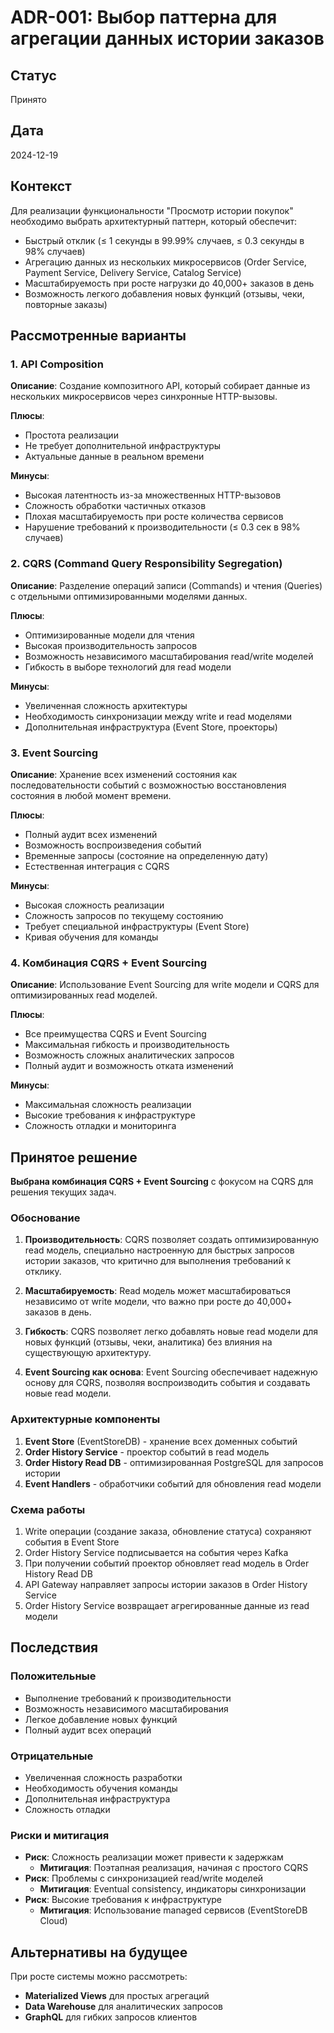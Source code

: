 # ADR-001: Выбор паттерна для агрегации данных истории заказов

## Статус
Принято

## Дата
2024-12-19

## Контекст
Для реализации функциональности "Просмотр истории покупок" необходимо выбрать архитектурный паттерн, который обеспечит:
- Быстрый отклик (≤ 1 секунды в 99.99% случаев, ≤ 0.3 секунды в 98% случаев)
- Агрегацию данных из нескольких микросервисов (Order Service, Payment Service, Delivery Service, Catalog Service)
- Масштабируемость при росте нагрузки до 40,000+ заказов в день
- Возможность легкого добавления новых функций (отзывы, чеки, повторные заказы)

## Рассмотренные варианты

### 1. API Composition
**Описание**: Создание композитного API, который собирает данные из нескольких микросервисов через синхронные HTTP-вызовы.

**Плюсы**:
- Простота реализации
- Не требует дополнительной инфраструктуры
- Актуальные данные в реальном времени

**Минусы**:
- Высокая латентность из-за множественных HTTP-вызовов
- Сложность обработки частичных отказов
- Плохая масштабируемость при росте количества сервисов
- Нарушение требований к производительности (≤ 0.3 сек в 98% случаев)

### 2. CQRS (Command Query Responsibility Segregation)
**Описание**: Разделение операций записи (Commands) и чтения (Queries) с отдельными оптимизированными моделями данных.

**Плюсы**:
- Оптимизированные модели для чтения
- Высокая производительность запросов
- Возможность независимого масштабирования read/write моделей
- Гибкость в выборе технологий для read модели

**Минусы**:
- Увеличенная сложность архитектуры
- Необходимость синхронизации между write и read моделями
- Дополнительная инфраструктура (Event Store, проекторы)

### 3. Event Sourcing
**Описание**: Хранение всех изменений состояния как последовательности событий с возможностью восстановления состояния в любой момент времени.

**Плюсы**:
- Полный аудит всех изменений
- Возможность воспроизведения событий
- Временные запросы (состояние на определенную дату)
- Естественная интеграция с CQRS

**Минусы**:
- Высокая сложность реализации
- Сложность запросов по текущему состоянию
- Требует специальной инфраструктуры (Event Store)
- Кривая обучения для команды

### 4. Комбинация CQRS + Event Sourcing
**Описание**: Использование Event Sourcing для write модели и CQRS для оптимизированных read моделей.

**Плюсы**:
- Все преимущества CQRS и Event Sourcing
- Максимальная гибкость и производительность
- Возможность сложных аналитических запросов
- Полный аудит и возможность отката изменений

**Минусы**:
- Максимальная сложность реализации
- Высокие требования к инфраструктуре
- Сложность отладки и мониторинга

## Принятое решение

**Выбрана комбинация CQRS + Event Sourcing** с фокусом на CQRS для решения текущих задач.

### Обоснование

1. **Производительность**: CQRS позволяет создать оптимизированную read модель, специально настроенную для быстрых запросов истории заказов, что критично для выполнения требований к отклику.

2. **Масштабируемость**: Read модель может масштабироваться независимо от write модели, что важно при росте до 40,000+ заказов в день.

3. **Гибкость**: CQRS позволяет легко добавлять новые read модели для новых функций (отзывы, чеки, аналитика) без влияния на существующую архитектуру.

4. **Event Sourcing как основа**: Event Sourcing обеспечивает надежную основу для CQRS, позволяя воспроизводить события и создавать новые read модели.

### Архитектурные компоненты

1. **Event Store** (EventStoreDB) - хранение всех доменных событий
2. **Order History Service** - проектор событий в read модель
3. **Order History Read DB** - оптимизированная PostgreSQL для запросов истории
4. **Event Handlers** - обработчики событий для обновления read модели

### Схема работы

1. Write операции (создание заказа, обновление статуса) сохраняют события в Event Store
2. Order History Service подписывается на события через Kafka
3. При получении событий проектор обновляет read модель в Order History Read DB
4. API Gateway направляет запросы истории заказов в Order History Service
5. Order History Service возвращает агрегированные данные из read модели

## Последствия

### Положительные
- Выполнение требований к производительности
- Возможность независимого масштабирования
- Легкое добавление новых функций
- Полный аудит всех операций

### Отрицательные
- Увеличенная сложность разработки
- Необходимость обучения команды
- Дополнительная инфраструктура
- Сложность отладки

### Риски и митигация
- **Риск**: Сложность реализации может привести к задержкам
  - **Митигация**: Поэтапная реализация, начиная с простого CQRS
- **Риск**: Проблемы с синхронизацией read/write моделей
  - **Митигация**: Eventual consistency, индикаторы синхронизации
- **Риск**: Высокие требования к инфраструктуре
  - **Митигация**: Использование managed сервисов (EventStoreDB Cloud)

## Альтернативы на будущее

При росте системы можно рассмотреть:
- **Materialized Views** для простых агрегаций
- **Data Warehouse** для аналитических запросов
- **GraphQL** для гибких запросов клиентов
